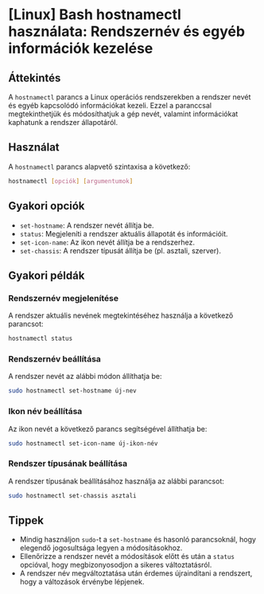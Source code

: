# [Linux] Bash hostnamectl használata: Rendszernév és egyéb információk kezelése

## Áttekintés
A `hostnamectl` parancs a Linux operációs rendszerekben a rendszer nevét és egyéb kapcsolódó információkat kezeli. Ezzel a paranccsal megtekinthetjük és módosíthatjuk a gép nevét, valamint információkat kaphatunk a rendszer állapotáról.

## Használat
A `hostnamectl` parancs alapvető szintaxisa a következő:

```bash
hostnamectl [opciók] [argumentumok]
```

## Gyakori opciók
- `set-hostname`: A rendszer nevét állítja be.
- `status`: Megjeleníti a rendszer aktuális állapotát és információit.
- `set-icon-name`: Az ikon nevét állítja be a rendszerhez.
- `set-chassis`: A rendszer típusát állítja be (pl. asztali, szerver).

## Gyakori példák

### Rendszernév megjelenítése
A rendszer aktuális nevének megtekintéséhez használja a következő parancsot:

```bash
hostnamectl status
```

### Rendszernév beállítása
A rendszer nevét az alábbi módon állíthatja be:

```bash
sudo hostnamectl set-hostname új-nev
```

### Ikon név beállítása
Az ikon nevét a következő parancs segítségével állíthatja be:

```bash
sudo hostnamectl set-icon-name új-ikon-név
```

### Rendszer típusának beállítása
A rendszer típusának beállításához használja az alábbi parancsot:

```bash
sudo hostnamectl set-chassis asztali
```

## Tippek
- Mindig használjon `sudo`-t a `set-hostname` és hasonló parancsoknál, hogy elegendő jogosultsága legyen a módosításokhoz.
- Ellenőrizze a rendszer nevét a módosítások előtt és után a `status` opcióval, hogy megbizonyosodjon a sikeres változtatásról.
- A rendszer név megváltoztatása után érdemes újraindítani a rendszert, hogy a változások érvénybe lépjenek.